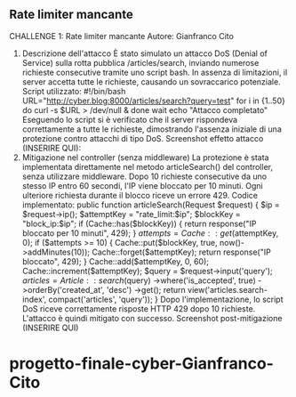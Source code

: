 ## Rate limiter mancante

CHALLENGE 1: Rate limiter mancante
 Autore: Gianfranco Cito
 1. Descrizione dell'attacco
 È stato simulato un attacco DoS (Denial of Service) sulla rotta pubblica /articles/search, inviando
 numerose richieste consecutive tramite uno script bash. In assenza di limitazioni, il server accetta
 tutte le richieste, causando un sovraccarico potenziale.
 Script utilizzato:
 #!/bin/bash
 URL="http://cyber.blog:8000/articles/search?query=test"
 for i in {1..50}
 do
  curl -s $URL > /dev/null &
 done
 wait
 echo "Attacco completato"
 Eseguendo lo script si è verificato che il server rispondeva correttamente a tutte le richieste,
 dimostrando l'assenza iniziale di una protezione contro attacchi di tipo DoS.
 Screenshot effetto attacco (INSERIRE QUI):
 2. Mitigazione nel controller (senza middleware)
 La protezione è stata implementata direttamente nel metodo articleSearch() del controller, senza
 utilizzare middleware. Dopo 10 richieste consecutive da uno stesso IP entro 60 secondi, l'IP viene
 bloccato per 10 minuti. Ogni ulteriore richiesta durante il blocco riceve un errore 429.
 Codice implementato:
 public function articleSearch(Request $request)
 {
    $ip = $request->ip();
    $attemptKey = "rate_limit:$ip";
    $blockKey = "block_ip:$ip";
    if (Cache::has($blockKey)) {
        return response("IP bloccato per 10 minuti", 429);
    }
    $attempts = Cache::get($attemptKey, 0);
    if ($attempts >= 10) {
        Cache::put($blockKey, true, now()->addMinutes(10));
        Cache::forget($attemptKey);
        return response("IP bloccato", 429);
    }
    Cache::add($attemptKey, 0, 60);
    Cache::increment($attemptKey);
    $query = $request->input('query');
    $articles = Article::search($query)
        ->where('is_accepted', true)
        ->orderBy('created_at', 'desc')
        ->get();
    return view('articles.search-index', compact('articles', 'query'));
 }
 Dopo l'implementazione, lo script DoS riceve correttamente risposte HTTP 429 dopo 10 richieste.
 L'attacco è quindi mitigato con successo.
 Screenshot post-mitigazione (INSERIRE QUI)
# progetto-finale-cyber-Gianfranco-Cito
